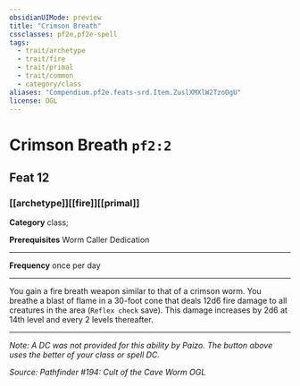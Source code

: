 ```yaml
---
obsidianUIMode: preview
title: "Crimson Breath"
cssclasses: pf2e,pf2e-spell
tags:
  - trait/archetype
  - trait/fire
  - trait/primal
  - trait/common
  - category/class
aliases: "Compendium.pf2e.feats-srd.Item.ZuslXMXlW2TzoOgU"
license: OGL
---
```

# Crimson Breath `pf2:2`
## Feat 12
### [[archetype]][[fire]][[primal]]

**Category** class; 



**Prerequisites** Worm Caller Dedication
* * *
**Frequency** once per day

* * *

You gain a fire breath weapon similar to that of a crimson worm. You breathe a blast of flame in a 30-foot cone that deals 12d6 fire damage to all creatures in the area (`Reflex check` save). This damage increases by 2d6 at 14th level and every 2 levels thereafter.

* * *

_Note: A DC was not provided for this ability by Paizo. The button above uses the better of your class or spell DC._

*Source: Pathfinder #194: Cult of the Cave Worm*
*OGL*